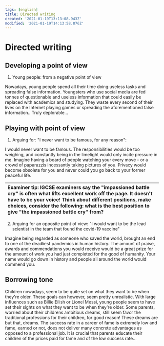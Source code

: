 ```yaml
---
tags: [english]
title: Directed writing
created: '2021-01-19T13:13:08.943Z'
modified: '2021-01-19T14:13:58.876Z'
---
```


# Directed writing

## Developing a point of view

1. Young people: from a negative point of view

Nowadays, young people spend all their time doing useless tasks and spreading false information. Youngsters who use social media are fed tonnes of questionable and useless information that could easily be replaced with academics and studying. They waste every second of their lives on the Internet playing games or spreading the aforementioned false information.. Truly deplorable...

## Playing with point of view

1. Arguing for: "I never want to be famous, for any reason":

I would never want to be famous. The responsibilities would be too weighing, and constantly being in the limelight would only incite pressure in me. Imagine having a board of people watching your every move - or a crowd of paparazzis incessantly taking pictures of you. Privacy would become obsolete for you and never could you go back to your former peaceful life. 



| Examiner tip: IGCSE examiners say the "impassioned battle cry" is often what lifts excellent work off the page. It doesn't have to be your voice! Think about different positions, make choices, consider the following: what is the best position to give "the impassioned battle cry" from? |  
| :------------- | 


2. Arguing for an opposite point of view: "I would want to be the lead scientist in the team that found the covid-19 vaccine"

Imagine being regarded as someone who saved the world, brought an end to one of the deadliest pandemics in human history. The amount of praise, awards and commendations you would receive would be a great prize for the amount of work you had just completed for the good of humanity. Your name would go down in history and people all around the world would commend you.


## Borrowing tone

Children nowadays, seem to be quite set on what they want to be when they're older. These goals can however, seem pretty unrealistic. With large influences such as Billie Eilish or Lionel Messi, young people seem to have set their sights on what they want to be when they're older. Some parents, worried about their childrens ambitious dreams, still seem favor the traditional professions for their children, for good reason! These dreams are but that, dreams. The success rate in a career of fame is extremely low and fame, earned or not, does not deliver many concrete advantages as opposed to a professional job. It is crucial that parents educate their children of the prices paid for fame and of the low success rate... 

